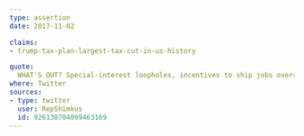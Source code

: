 ```yaml
---
type: assertion
date: 2017-11-02

claims:
- trump-tax-plan-largest-tax-cut-in-us-history

quote:
  WHAT'S OUT? Special-interest loopholes, incentives to ship jobs overseas, and the highest corporate tax rate in the industrialized world.
where: Twitter
sources:
- type: twitter
  user: RepShimkus
  id: 926138704099463169
---
```

